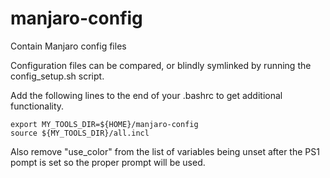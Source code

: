 # manjaro-config
Contain Manjaro config files

Configuration files can be compared, or blindly symlinked by running the config_setup.sh script.

Add the following lines to the end of your .bashrc to get additional functionality.

```
export MY_TOOLS_DIR=${HOME}/manjaro-config
source ${MY_TOOLS_DIR}/all.incl
```

Also remove "use_color" from the list of variables being unset after the PS1 pompt is set so the proper prompt will be used.
